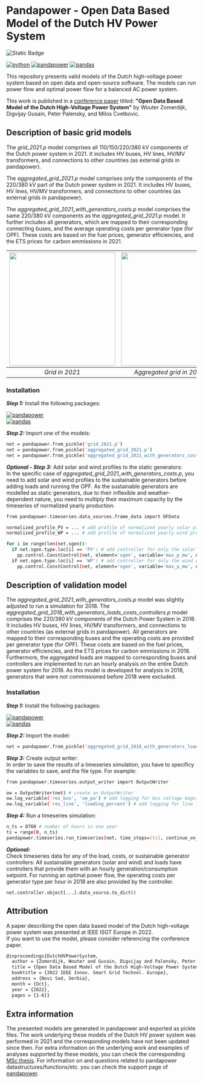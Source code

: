 # Pandapower - Open Data Based Model of the Dutch HV Power System

![Static Badge](https://img.shields.io/badge/MADE_WITH-PYTHON-orange?style=for-the-badge)

[![python](https://img.shields.io/badge/python-3.10.13-blue.svg)](https://www.python.org/)
[![pandapower](https://img.shields.io/badge/pandapower-2.13.1-blue.svg)](https://pypi.org/project/pandapower/2.13.1/)
[![pandas](https://img.shields.io/badge/pandas-2.1.1-blue.svg)](https://pypi.org/project/pandas/2.1.1/)

This repository presents valid models of the Dutch high-voltage power system based on open data and open-source software. The models can run power flow and optimal power flow for a balanced AC power system. 

This work is published in a [conference paper](https://ieeexplore.ieee.org/document/9960703) titled: **"Open Data Based Model of the Dutch High-Voltage Power System"** by Wouter Zomerdijk, Digvijay Gusain, Peter Palensky, and Milos Cvetkovic.

## Description of basic grid models
The _grid_2021.p_ model comprises all 110/150/220/380 kV components of the Dutch power system in 2021. It includes HV buses, HV lines, HV/MV transformers, and connections to other countries (as external grids in pandapower).

The _aggregated_grid_2021.p_ model comprises only the components of the 220/380 kV part of the Dutch power system in 2021. It includes HV buses, HV lines, HV/MV transformers, and connections to other countries (as external grids in pandapower).

The _aggregated_grid_2021_with_generators_costs.p_ model comprises the same 220/380 kV components as the _aggregated_grid_2021.p_ model. It further includes all generators, which are mapped to their corresponding connecting buses, and the average operating costs per generator type (for OPF). These costs are based on the fuel prices, generator efficiencies, and the ETS prices for carbon emmissions in 2021.

<center>

| <img src="https://github.com/WZomerdijk/Dutch-HV-Power-System/assets/122889461/aa727cb4-dda8-497a-9280-7ece9b2b6df7" width="280" height="300"> | <img src="https://github.com/WZomerdijk/Dutch-HV-Power-System/assets/122889461/84bc4cb4-692b-455f-9133-3fd849f18960" width="255" height="300"> | 
|:-:|:-:|
|*Grid in 2021*|*Aggregated grid in 2021*|

</center>

### Installation

***Step 1:*** Install the following packages:  

[![pandapower](https://img.shields.io/badge/pandapower-2.13.1-blue.svg)](https://pypi.org/project/pandapower/2.13.1/)  
[![pandas](https://img.shields.io/badge/pandas-2.1.1-blue.svg)](https://pypi.org/project/pandas/2.1.1/)

***Step 2:*** Import one of the models:  
```bash
net = pandapower.from_pickle('grid_2021.p')
net = pandapower.from_pickle('aggregated_grid_2021.p')
net = pandapower.from_pickle('aggregated_grid_2021_with_generators_costs.p')
```

***Optional - Step 3:*** Add solar and wind profiles to the static generators:  
In the specific case of _aggregated_grid_2021_with_generators_costs.p_, you need to add solar and wind profiles to the sustainable generators before adding loads and running the OPF. As the sustainable generators are modelled as static generators, due to their inflexible and weather-dependent nature, you need to multiply their maximum capacity by the timeseries of normalized yearly production.
```bash
from pandapower.timeseries.data_sources.frame_data import DFData

normalized_profile_PV = ... # add profile of normalized yearly solar production
normalized_profile_WP = ... # add profile of normalized yearly wind production

for i in range(len(net.sgen)):
  if net.sgen.type.loc[i] == 'PV': # add controller for only the solar elements
    pp.control.ConstControl(net, element='sgen', variable='max_p_mw', element_index=i, data_source=DFData(net.sgen.p_mw[i] * normalized_profile_PV))
  if net.sgen.type.loc[i] == 'WP': # add controller for only the wind elements
    pp.control.ConstControl(net, element='sgen', variable='max_p_mw', element_index=i, data_source=DFData(net.sgen.p_mw[i] * normalized_profile_WP))
```

## Description of validation model
The _aggregated_grid_2021_with_generators_costs.p_ model was slightly adjusted to run a simulation for 2018. The *aggregated_grid_2018_with_generators_loads_costs_controllers.p* model comprises the 220/380 kV components of the Dutch Power System in 2018. It includes HV buses, HV lines, HV/MV transformers, and connections to other countries (as external grids in pandapower). All generators are mapped to their corresponding buses and the operating costs are provided per generator type (for OPF). These costs are based on the fuel prices, generator efficiencies, and the ETS prices for carbon emmissions in 2018. Furthermore, the aggregated loads are mapped to corresponding buses and controllers are implemented to run an hourly analysis on the entire Dutch power system for 2018. As this model is developed for analysis in 2018, generators that were not commissioned before 2018 were excluded.

### Installation

***Step 1:*** Install the following packages:  

[![pandapower](https://img.shields.io/badge/pandapower-2.13.1-blue.svg)](https://pypi.org/project/pandapower/2.13.1/)  
[![pandas](https://img.shields.io/badge/pandas-2.1.1-blue.svg)](https://pypi.org/project/pandas/2.1.1/)

***Step 2:*** Import the model:  
```bash
net = pandapower.from_pickle('aggregated_grid_2018_with_generators_loads_costs_controllers.p')
```

***Step 3:*** Create output writer:  
In order to save the results of a timeseries simulation, you have to specificy the variables to save, and the file type. For example:
```bash
from pandapower.timeseries.output_writer import OutputWriter

ow = OutputWriter(net) # create an OutputWriter
ow.log_variable('res_bus', 'vm_pu') # add logging for bus voltage magnitudes
ow.log_variable('res_line', 'loading_percent') # add logging for line loadings in percent
```

***Step 4:*** Run a timeseries simulation:
```bash
n_ts = 8760 # number of hours in one year
ts = range(0, n_ts)
pandapower.timeseries.run_timeseries(net, time_steps=[ts], continue_on_divergence=True)
```

***Optional:***  
Check timeseries data for any of the load, costs, or sustainable generator controllers:
All sustainable generators (solar and wind) and loads have controllers that provide them with an hourly generation/consumption setpoint. For running an optimal power flow, the operating costs per generator type per hour in 2018 are also provided by the controller. 
```
net.controller.object[...].data_source.to_dict()
```

## Attribution
A paper describing the open data based model of the Dutch high-voltage power system was presented at IEEE ISGT Europe in 2022.  
If you want to use the model, please consider referencing the conference paper.
```bash
@inproceedings{DutchHVPowerSystem,
  author = {Zomerdijk, Wouter and Gusain, Digvijay and Palensky, Peter and Cvetkovic, Milos},
  title = {Open Data Based Model of the Dutch High-Voltage Power System}, 
  booktitle = {2022 IEEE Innov. Smart Grid Technol. Europe}, 
  address = {Novi Sad, Serbia},
  month = {Oct},
  year = {2022},
  pages = {1-6}}
```

## Extra information
The presented models are generated in pandapower and exported as pickle files.
The work underlying these models of the Dutch HV power system was performed in 2021 and the corresponding models have not been updated since then. For extra information on the underlying work and examples of analyses supported by these models, you can check the corresponding [MSc thesis](http://resolver.tudelft.nl/uuid:b9d69d1b-d2bf-4ce0-acc6-97171cde3568). For information on and questions related to pandapower datastructures/functions/etc. you can check the support page of [pandapower](https://pandapower.readthedocs.io/en/v2.13.1).  
